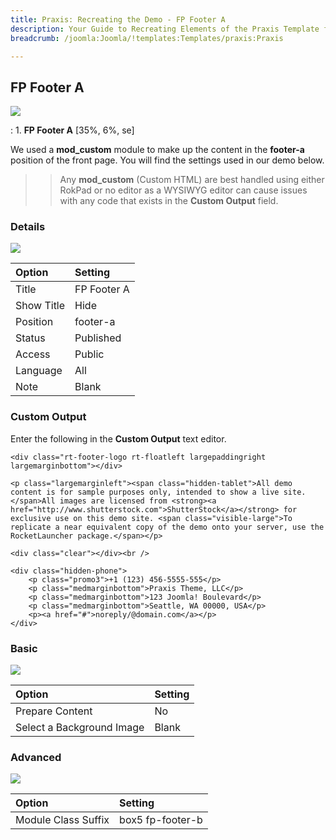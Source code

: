 ```yaml
---
title: Praxis: Recreating the Demo - FP Footer A
description: Your Guide to Recreating Elements of the Praxis Template for Joomla
breadcrumb: /joomla:Joomla/!templates:Templates/praxis:Praxis

---
```


FP Footer A
-----
![][demo]

:   1. **FP Footer A** [35%, 6%, se]

We used a **mod_custom** module to make up the content in the **footer-a** position of the front page. You will find the settings used in our demo below.

>> Any **mod_custom** (Custom HTML) are best handled using either RokPad or no editor as a WYSIWYG editor can cause issues with any code that exists in the **Custom Output** field.

### Details
![][demo2]

| Option            | Setting            |  
| :---------------- | :----------------- |  
| Title             | FP Footer A        |  
| Show Title        | Hide               |  
| Position          | footer-a           |  
| Status            | Published          |  
| Access            | Public             |   
| Language          | All                |  
| Note              | Blank              |  

### Custom Output
Enter the following in the **Custom Output** text editor.

~~~
<div class="rt-footer-logo rt-floatleft largepaddingright largemarginbottom"></div>

<p class="largemarginleft"><span class="hidden-tablet">All demo content is for sample purposes only, intended to show a live site. </span>All images are licensed from <strong><a href="http://www.shutterstock.com">ShutterStock</a></strong> for exclusive use on this demo site. <span class="visible-large">To replicate a near equivalent copy of the demo onto your server, use the RocketLauncher package.</span></p>

<div class="clear"></div><br />

<div class="hidden-phone">
	<p class="promo3">+1 (123) 456-5555-555</p>
	<p class="medmarginbottom">Praxis Theme, LLC</p>
	<p class="medmarginbottom">123 Joomla! Boulevard</p>
	<p class="medmarginbottom">Seattle, WA 00000, USA</p>
	<p><a href="#">noreply/@domain.com</a></p>	
</div>
~~~

### Basic
![][demo3]

| Option                    | Setting |  
| :------------------------ | :------ |  
| Prepare Content           | No      |  
| Select a Background Image | Blank   |  

### Advanced
![][demo4]

| Option              | Setting          |  
| :------------------ | :--------------- |  
| Module Class Suffix | box5 fp-footer-b |  

[demo]: assets/demo_9.jpeg
[demo2]: assets/footer_1.jpeg
[demo3]: assets/footer_2.jpeg
[demo4]: assets/footer_3.jpeg
